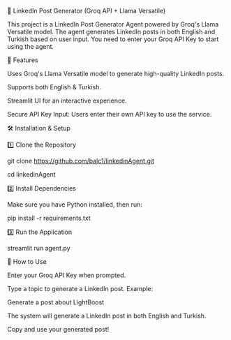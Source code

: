 🚀 LinkedIn Post Generator (Groq API + Llama Versatile)

This project is a LinkedIn Post Generator Agent powered by Groq's Llama Versatile model. The agent generates LinkedIn posts in both English and Turkish based on user input. You need to enter your Groq API Key to start using the agent.

🔹 Features

Uses Groq's Llama Versatile model to generate high-quality LinkedIn posts.

Supports both English & Turkish.

Streamlit UI for an interactive experience.

Secure API Key Input: Users enter their own API key to use the service.

🛠️ Installation & Setup

1️⃣ Clone the Repository

git clone https://github.com/balc1/linkedinAgent.git

cd linkedinAgent

2️⃣ Install Dependencies

Make sure you have Python installed, then run:

pip install -r requirements.txt

3️⃣ Run the Application

streamlit run agent.py

🔑 How to Use

Enter your Groq API Key when prompted.

Type a topic to generate a LinkedIn post. Example:

Generate a post about LightBoost

The system will generate a LinkedIn post in both English and Turkish.

Copy and use your generated post!
